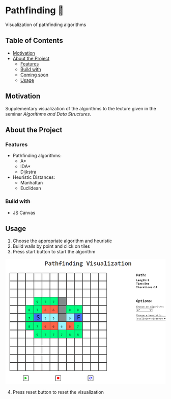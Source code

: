 # Pathfinding :round_pushpin:
 
Visualization of pathfinding algorithms

## Table of Contents

  - [Motivation](#motivation)
  - [About the Project](#about-the-project)
    - [Features](#features)
    - [Build with](#build-with)
    - [Coming soon](#coming-soon)
    - [Usage](#usage)

## Motivation

Supplementary visualization of the algorithms to the lecture given in the seminar *Algorithms and Data Structures*.

## About the Project

### Features

* Pathfinding algorithms:
    * A*
    * IDA*
    * Dijkstra
* Heuristic Distances:
    * Manhattan
    * Euclidean

### Build with
 * JS Canvas

## Usage

1. Choose the appropriate algorithm and heuristic
2. Build walls by point and click on tiles
3. Press start button to start the algorithm

![alt text](https://github.com/nicokossmann/Pathfinding-Visualization/blob/master/images/vis.png "Visualization")

4. Press reset button to reset the visualization
